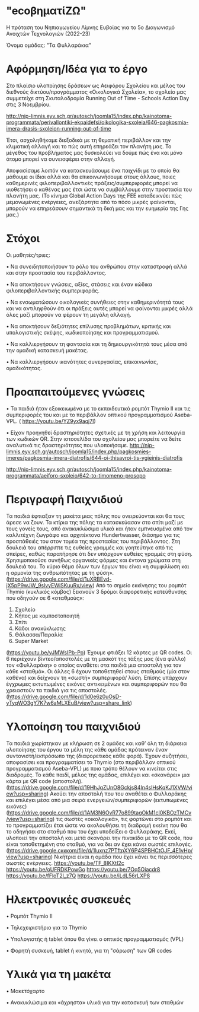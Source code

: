 # "ecoβηματίΖΩ"
Η πρόταση του Νηπιαγωγείου Λίμνης Ευβοίας για το 5ο Διαγωνισμό Ανοιχτών Τεχνολογιών (2022-23)

Όνομα ομάδας: "Τα Φυλλαράκια"
# Αφόρμηση/Ιδέα  για το έργο
Στο πλαίσιο υλοποίησης δράσεων ως Αειφόρου Σχολείου και μέλος του διεθνούς δικτύου/προγράμματος «Oικολογικά Σχολεία», το σχολείο μας συμμετείχε στη Σκυταλοδρομία Running Out of Time - Schools Action Day στις 3 Νοεμβρίου.

http://nip-limnis.eyv.sch.gr/autosch/joomla15/index.php/kainotoma-programmata/perivallontiki-ekpaidefsi/oikologika-sxoleia/646-pagkosmia-imera-drasis-sxoleion-running-out-of-time

Έτσι, ασχοληθήκαμε διεξοδικά με τη θεματική περιβάλλον και την κλιματική αλλαγή και το πώς αυτή επηρεάζει τον πλανήτη μας. Το μέγεθος του προβλήματος μας δυσκολεύει να δούμε πώς ένα και μόνο άτομο μπορεί να συνεισφέρει στην αλλαγή.

Αποφασίσαμε λοιπόν να κατασκευάσουμε ένα παιχνίδι με το οποίο θα μάθουμε οι ίδιοι αλλά και θα επικοινωνήσουμε στους άλλους, ποιες καθημερινές φιλοπεριβαλλοντικές πράξεις/συμπεριφορές μπορεί να υιοθετήσει ο καθένας μας έτσι ώστε να συμβάλλουμε στην προστασία του πλανήτη μας.
(Το κίνημα Global Action Days της FEE καταδεικνύει πώς μεμονωμένες ενέργειες, ανεξάρτητα από το πόσο μικρές φαίνονται, μπορούν να επηρεάσουν σημαντικά τη δική μας και την ευημερία της Γης μας.)

# Στόχοι
Οι μαθητές/τριες:

•	Να συνειδητοποιήσουν το ρόλο του ανθρώπου στην καταστροφή αλλά και στην προστασία του περιβάλλοντος.

•	Να αποκτήσουν  γνώσεις, αξίες, στάσεις και έναν κώδικα φιλοπεριβαλλοντικής συμπεριφοράς.

•	Να ενσωματώσουν οικολογικές συνήθειες στην καθημερινότητά τους και να αντιληφθούν ότι οι πράξεις αυτές μπορεί να φαίνονται μικρές αλλά όλες μαζί μπορούν να φέρουν τη μεγάλη αλλαγή.

•	Να αποκτήσουν δεξιότητες επίλυσης προβλημάτων, κριτικής και υπολογιστικής σκέψης, κωδικοποίησης και προγραμματισμού.

•	Να καλλιεργήσουν τη φαντασία και τη δημιουργικότητά τους μέσα από την ομαδική κατασκευή μακέτας.

•	Να καλλιεργήσουν ικανότητες συνεργασίας, επικοινωνίας, ομαδικότητας.
# Προαπαιτούμενες γνώσεις
•	Τα παιδιά ήταν εξοικειωμένα με το εκπαιδευτικό ρομπότ Thymio ΙΙ και τις συμπεριφορές του και με το περιβάλλον οπτικού προγραμματισμού Aseba-VPL.
( https://youtu.be/YZ9yx9aqj7I)

•	Είχαν προηγηθεί δραστηριότητες σχετικές με τη χρήση και λειτουργία των κωδικών QR. Στην ιστοσελίδα του σχολείου μας μπορείτε να δείτε αναλυτικά τις δραστηριότητες που υλοποιήσαμε.
http://nip-limnis.eyv.sch.gr/autosch/joomla15/index.php/pagkosmies-imeres/pagkosmia-imera-diatrofis/644-oi-thisavroi-tis-ygieinis-diatrofis

http://nip-limnis.eyv.sch.gr/autosch/joomla15/index.php/kainotoma-programmata/aeiforo-sxoleio/642-to-timomeno-prosopo

# Περιγραφή Παιχνιδιού
Τα παιδιά έφτιαξαν τη μακέτα μιας πόλης που ονειρεύονται και θα τους άρεσε να ζουν. Τα κτίρια της πόλης τα κατασκεύασαν στο σπίτι μαζί με τους γονείς τους, από ανακυκλώσιμα υλικά και ήταν εμπνευσμένα από τον καλλιτέχνη ζωγράφο και αρχιτέκτονα Hundertwasser, διάσημο για τις προσπάθειές του στον τομέα της προστασίας του περιβάλλοντος. Στη δουλειά του απέρριπτε τις ευθείες γραμμές και γοητεύτηκε από τις σπείρες, καθώς παρατήρησε ότι δεν υπάρχουν ευθείες γραμμές στη φύση. Χρησιμοποιούσε συνήθως οργανικές φόρμες και έντονα χρώματα στη δουλειά του. Το κύριο θέμα όλων των έργων του είναι «η συμφιλίωση και η αρμονία της ανθρωπότητας με τη φύση». 
(https://drive.google.com/file/d/1uXRBEvd-jX5pP9wJW_9slvyEWiSKuuRx/view)
Από το σημείο εκκίνησης του ρομπότ Thymio (κυκλικός κόμβος) ξεκινούν 3 δρόμοι διαφορετικής κατεύθυνσης που οδηγούν σε 6 «σταθμούς»: 
1.	Σχολείο
2.	Κήπος με κομποστοποιητή
3.	Σπίτι
4.	Κάδοι ανακύκλωσης
5.	Θάλασσα/Παραλία
6.	Super Market

(https://youtu.be/yJMWsIPb-Po)
Έχουμε φτιάξει 12 κάρτες με QR codes. Oι 6 περιέχουν βίντεο/αποστολές με τη μασκότ της τάξης μας (ένα φύλλο) τον «Φυλλαράκη» ο οποίος αναθέτει στα παιδιά μια αποστολή για τον κάθε «σταθμό». 
Οι άλλες 6 έχουν τοποθετηθεί στους σταθμούς (μία στον καθένα) και δείχνουν τη «σωστή» συμπεριφορά/ λύση.
Επίσης υπάρχουν έγχρωμες εκτυπωμένες εικόνες αντικειμένων και συμπεριφορών που θα χρειαστούν τα παιδιά για τις αποστολές. 
(https://drive.google.com/file/d/1d0e6z0uOsD-yTyqWO3gY7K7w6aMLXEuB/view?usp=share_link)

# Υλοποίηση του παιχνιδιού
Τα παιδιά χωρίστηκαν με κλήρωση σε 2 ομάδες και καθ’ όλη τη διάρκεια υλοποίησης του έργου τα μέλη της κάθε ομάδας πρότειναν έναν συντονιστή/εκπρόσωπο της (διαφορετικός κάθε φορά).
Έχουν συζητήσει, αποφασίσει και προγραμματίσει το Thymio (στο περιβάλλον οπτικού προγραμματισμού Aseba-VPL) με ποιο τρόπο θέλουν να κινείται στις διαδρομές. 
Το κάθε παιδί, μέλος της ομάδας, επιλέγει και «σκανάρει» μια κάρτα με QR code (αποστολή). 
(https://drive.google.com/file/d/19HhJqZUnO8Gckjs84In4slHsKqKJ1XVW/view?usp=sharing)
 Ακούει την αποστολή που του αναθέτει ο Φυλλαράκης και επιλέγει μέσα από μια σειρά ενεργειών/συμπεριφορών (εκτυπωμένες εικόνες) (https://drive.google.com/file/d/1AM3N6OvR77o899tagOkM1cI0KBOzTMCv/view?usp=sharing) τις σωστές «οικολογικά», τις φορτώνει στο ρομπότ και το προγραμματίζει έτσι ώστε να ακολουθήσει τη διαδρομή εκείνη που θα το οδηγήσει στο σταθμό που του έχει υποδείξει ο Φυλλαράκης. Εκεί, υλοποιεί την αποστολή και μετά σκανάρει την πινακίδα με το QR code, που είναι τοποθετημένη στο σταθμό, για να δει αν έχει κάνει σωστές επιλογές. (https://drive.google.cκκκom/file/d/1luxnz7PTftpXY6P4SPBHCtOJF_4E1vHp/view?usp=sharing)
Νικήτρια είναι η ομάδα που έχει κάνει τις περισσότερες σωστές ενέργειες.
https://youtu.be/TF_8IKXtI2c
https://youtu.be/oUFRDKPowGo
https://youtu.be/7Oq5Oiacdr8
https://youtu.be/fFloT2l_z7Q
https://youtu.be/iLdL56rLXP8

# Ηλεκτρονικές συσκευές
•	Ρομπότ Thymio ΙΙ

•	Τηλεχειριστήριο για το Thymio

•	Υπολογιστής ή tablet όπου θα γίνει ο οπτικός προγραμματισμός (VPL)

•	Φορητή συσκευή, tablet ή κινητό, για τη "σάρωση" των QR codes

# Υλικά για τη μακέτα
•	Μακετόχαρτο

•	Ανακυκλώσιμα και «άχρηστα» υλικά για την κατασκευή των σταθμών

